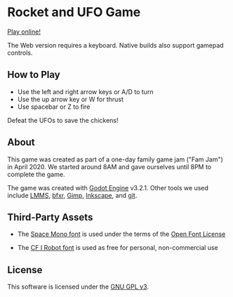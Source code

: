 # Rocket and UFO Game

[Play online!](https://the-g-force.github.io/FamJam-April2020)

The Web version requires a keyboard. Native builds also support gamepad controls.

## How to Play

- Use the left and right arrow keys or A/D to turn
- Use the up arrow key or W for thrust
- Use spacebar or Z to fire

Defeat the UFOs to save the chickens!

## About

This game was created as part of a one-day family game jam ("Fam Jam") in April 2020. We started 
around 8AM and gave ourselves until 8PM to complete the game. 

The game was created with [Godot Engine](godotengine.org) v3.2.1. Other tools we used include
[LMMS](lmms.io),
[bfxr](https://www.bfxr.net/),
[Gimp](gimp.org), 
[Inkscape](https://inkscape.org/), 
and 
[git](https://git-scm.com/).

## Third-Party Assets

- The [Space Mono font](https://fonts.google.com/specimen/Space+Mono) is used under the terms 
 of the [Open Font License](https://scripts.sil.org/cms/scripts/page.php?site_id=nrsi&id=OFL)
 
- The [CF I Robot font](https://www.dafont.com/cf-i-robot.font) is used as free for personal,
 non-commercial use


## License

This software is licensed under the [GNU GPL v3](LICENSE).
